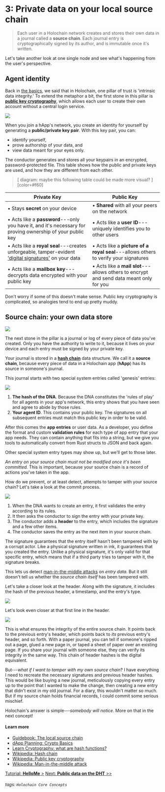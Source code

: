 # 3: Private data on your local source chain

> Each user in a Holochain network creates and stores their own data in a journal called a **source chain**. Each journal entry is cryptographically signed by its author, and is immutable once it's written.

Let's take another look at one single node and see what's happening from the user's perspective.

## Agent identity

Back in [the basics](/concept/1_the_basics), we said that in Holochain, one pillar of trust is 'intrinsic data integrity.' To extend the metaphor a bit, the first stone in this pillar is [**public key cryptography**](https://en.wikipedia.org/wiki/Public-key_cryptography), which allows each user to create their own account without a central login service.

![](https://i.imgur.com/VHTb6yi.png)

When you join a hApp's network, you create an identity for yourself by generating a **public/private key pair**. With this key pair, you can:

* identify yourself,
* prove authorship of your data, and
* view data meant for your eyes only.

The conductor generates and stores all your keypairs in an encrypted, password-protected file. This table shows how the public and private keys are used, and how they are different from each other.

> [ diagram: maybe this following table could be made more visual? ]
> [color=#f60]

| Private Key | Public Key |
| -------- | -------- |
| • Stays **secret** on your device | • **Shared** with all your peers on the network |
| • Acts like a **password**---only you have it, and it's necessary for proving ownership of your public key | • Acts like a **user ID**---uniquely identifies you to other users |
| • Acts like a **royal seal**---creates unforgeable, tamper-evident ['digital signatures'](https://en.wikipedia.org/wiki/Digital_signature) on your data | • Acts like a **picture of a royal seal**---allows others to verify your signatures |
| • Acts like a **mailbox key**---decrypts data encrypted with your public key | • Acts like a **mail slot**---allows others to encrypt and send data meant only for you |

Don't worry if some of this doesn't make sense. Public key cryptography is complicated, so analogies tend to end up pretty muddy.

## Source chain: your own data store

![](https://i.imgur.com/3wXR4G7.png)

The next stone in the pillar is a journal or log of every piece of data you've created. Only you have the authority to write to it, because it lives on your device and each entry must be signed by your private key.

Your journal is stored in a [**hash chain**](https://en.wikipedia.org/wiki/Hash_chain) data structure. We call it a **source chain**, because every piece of data in a Holochain app (**hApp**) has its source in someone's journal.

This journal starts with two special system entries called 'genesis' entries:

![](https://i.imgur.com/wDAn5zr.png)

1. **The hash of the DNA**. Because the DNA constitutes the 'rules of play' for all agents in your app's network, this entry shows that you have seen and agree to abide by those rules.
2. **Your agent ID**. This contains your public key. The signatures on all subsequent entries must match this public key in order to be valid.

After this comes the **app entries** or user data. As a developer, you define the format and custom **validation rules** for each type of app entry that your app needs. They can contain anything that fits into a string, but we give you tools to automatically convert from Rust structs to JSON and back again.

Other special system entry types may show up, but we'll get to those later.

_An entry on your source chain must not be modified once it's been committed._ This is important, because your source chain is a record of actions you've taken in the app.

How do we prevent, or at least detect, attempts to tamper with your source chain? Let's take a look at the commit process.

![](https://i.imgur.com/MxAX5SG.png)

1. When the DNA wants to create an entry, it first validates the entry according to its rules.
2. It then asks the conductor to sign the entry with your private key.
3. The conductor adds a **header** to the entry, which includes the signature and a few other items.
4. The conductor saves the entry as the next item in your source chain.

The signature guarantees that the entry itself hasn't been tampered with by a corrupt actor. Like a physical signature written in ink, it guarantees that you created the entry. Unlike a physical signature, it's only valid for that specific entry, which means that if a third party tries to tamper with it, the signature breaks.

This lets us detect [man-in-the-middle attacks](https://en.wikipedia.org/wiki/Man-in-the-middle_attack) on _entry data_. But it still doesn't tell us whether the _source chain itself_ has been tampered with.

Let's take a closer look at the header. Along with the signature, it includes the hash of the previous header, a timestamp, and the entry's type.

![](https://i.imgur.com/3AOXfVf.png)

Let's look even closer at that first line in the header.

![](https://i.imgur.com/UgMgYq3.png)

This is what ensures the integrity of the entire source chain. It points back to the previous entry's header, which points back to _its_ previous entry's header, and so forth. With a paper journal, you can tell if someone's ripped out a page, glued a new page in, or taped a sheet of paper over an existing page. If you share your journal with someone else, they can verify its integrity in the same way. This chain of header hashes is the digital equivalent.

But---_what if I want to tamper with my own source chain_? I have everything I need to recreate the necessary signatures and previous header hashes. This would be like buying a new journal, meticulously copying every entry up to the point that I wanted to make the change, then creating a new entry that didn't exist in my old journal. For a diary, this wouldn't matter so much. But if my source chain holds financial records, I could commit some serious mischief.

Holochain's answer is simple---_somebody will notice_. More on that in the next concept!

#### Learn more

* [Guidebook: The local source chain](../../guide/zome/read_and_write#the-local-source-chain-headers-and-entries)
* [dApp Planning: Crypto Basics](https://medium.com/holochain/dapp-planning-crypto-basics-8bd1073cbe19)
* [Learn Cryptography: what are hash functions?](https://learncryptography.com/hash-functions/what-are-hash-functions)
* [Wikipedia: Hash chain](https://en.wikipedia.org/wiki/Hash_chain)
* [Wikipedia: Public key cryptography](https://en.wikipedia.org/wiki/Public-key_cryptography)
* [Wikipedia: Man-in-the-middle attack](https://en.wikipedia.org/wiki/Man-in-the-middle_attack)

[Tutorial: **HelloMe** >](../../tutorials/coreconcepts/hello_me)
[Next: **Public data on the DHT** >>](../4_public_data_on_the_DHT)

###### tags: `Holochain Core Concepts`
